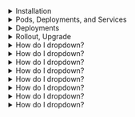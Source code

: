 <details>
<summary>Installation</summary>
<br>

<img width="888" alt="image" src="https://user-images.githubusercontent.com/75510135/167237944-334d22ca-b34e-4b79-a7b1-0c280deae00f.png">

<img width="841" alt="image" src="https://user-images.githubusercontent.com/75510135/167237963-158ba3fd-07da-4da0-a13d-2e050d242a84.png">

<img width="836" alt="image" src="https://user-images.githubusercontent.com/75510135/167237985-1d054fa2-43c4-433d-9c10-9deeae946816.png">

<img width="870" alt="image" src="https://user-images.githubusercontent.com/75510135/167238001-2911bdc4-e7e0-4b26-9c18-582eb35288e4.png">

<img width="812" alt="image" src="https://user-images.githubusercontent.com/75510135/167238020-93f92d18-50b8-4539-b39a-cf44b1542476.png">

<img width="876" alt="image" src="https://user-images.githubusercontent.com/75510135/167238036-62dea725-7652-4629-af8e-15e9c43f36f4.png">

<img width="862" alt="image" src="https://user-images.githubusercontent.com/75510135/167238057-c436f079-98bf-4950-bb62-7d4adaed2f19.png">

</details>

<details>
<summary>Pods, Deployments, and Services</summary>
<br>

  <img width="722" alt="image" src="https://user-images.githubusercontent.com/75510135/167238113-0e59b205-947d-40d7-a45b-f241fbab143e.png">

  <img width="686" alt="image" src="https://user-images.githubusercontent.com/75510135/167238126-ec2e83be-4d13-43ed-9173-f7e21881d25c.png">

  <img width="571" alt="image" src="https://user-images.githubusercontent.com/75510135/167238137-9c2b4657-46c9-44bf-9f49-4881b7d265fd.png">

  <img width="603" alt="image" src="https://user-images.githubusercontent.com/75510135/167238144-8968cd9a-8f26-4d59-bc0d-ad3c848b6fda.png">

  <img width="626" alt="image" src="https://user-images.githubusercontent.com/75510135/167238169-37dadc09-e94a-4daf-99b2-5cc2460ce88a.png">

  <img width="548" alt="image" src="https://user-images.githubusercontent.com/75510135/167238183-4c92bd8b-28ae-4acb-8f3b-5c43f4a2eb74.png">

  <img width="849" alt="image" src="https://user-images.githubusercontent.com/75510135/167238209-39df3c56-fc01-41ff-ab23-0ed3a9fa12c3.png">

  <img width="612" alt="image" src="https://user-images.githubusercontent.com/75510135/167239685-1103c695-9bb5-489c-b71f-587ebc17e175.png">

  <img width="600" alt="image" src="https://user-images.githubusercontent.com/75510135/167239692-29eb1e8d-7134-4c9b-98e6-2148cb0c6648.png">

  <img width="688" alt="image" src="https://user-images.githubusercontent.com/75510135/167239701-8cff10a9-f720-43a0-a17a-dec9dd3d26dc.png">

  <img width="630" alt="image" src="https://user-images.githubusercontent.com/75510135/167239711-0598ec72-7470-4bc8-9fbb-35884e65fc65.png">

  <img width="623" alt="image" src="https://user-images.githubusercontent.com/75510135/167239721-97a56157-4de4-4106-a020-3efb841b155a.png">

  <img width="752" alt="image" src="https://user-images.githubusercontent.com/75510135/167239731-b313dd9a-022c-43c7-8514-e4fdc970290a.png">

  <img width="478" alt="image" src="https://user-images.githubusercontent.com/75510135/167239743-19772002-a3dc-4c46-931b-29a0d9dd29b3.png">

  <img width="596" alt="image" src="https://user-images.githubusercontent.com/75510135/167239755-6f1a8aa5-3d7f-4aa1-8aed-519ef70e64cc.png">

  <img width="874" alt="image" src="https://user-images.githubusercontent.com/75510135/167239764-66c642c5-57e5-46fc-a468-1c9db2b6ea9a.png">

  
</details>


<details>
<summary>Deployments</summary>
<br>

  <img width="681" alt="image" src="https://user-images.githubusercontent.com/75510135/167240898-45c69c52-3db7-45ae-9aed-4f6c771f4029.png">

  <img width="627" alt="image" src="https://user-images.githubusercontent.com/75510135/167240907-830600a2-84e6-4fc8-b7d4-b3812478da41.png">

  <img width="654" alt="image" src="https://user-images.githubusercontent.com/75510135/167240919-473dbd88-b3d9-40a1-8ec9-8afc3ff02aca.png">

  <img width="669" alt="image" src="https://user-images.githubusercontent.com/75510135/167240926-52be69b6-a621-4cc2-b840-1c72cbea5bf6.png">

  <img width="673" alt="image" src="https://user-images.githubusercontent.com/75510135/167240946-063f0a91-27a3-48fb-85a6-7f66204d2008.png">

  
</details>

<details>
<summary>Rollout, Upgrade</summary>
<br>

  <img width="786" alt="image" src="https://user-images.githubusercontent.com/75510135/167242559-90fc26cc-f606-40c0-93e8-473aca34554d.png">

  <img width="727" alt="image" src="https://user-images.githubusercontent.com/75510135/167242571-a20fcb00-c5eb-49ee-be8a-9fa851840ac6.png">

  <img width="668" alt="image" src="https://user-images.githubusercontent.com/75510135/167242582-7ad60d0a-44ce-4ce9-8a7f-f2dd1b72edcf.png">

  <img width="794" alt="image" src="https://user-images.githubusercontent.com/75510135/167242604-47538242-b4f5-47d5-8862-9187c9050e14.png">

  
</details>


<details>
<summary>How do I dropdown?</summary>
<br>
This is how you dropdown.
</details>

<details>
<summary>How do I dropdown?</summary>
<br>
This is how you dropdown.
</details>

<details>
<summary>How do I dropdown?</summary>
<br>
This is how you dropdown.
</details>

<details>
<summary>How do I dropdown?</summary>
<br>
This is how you dropdown.
</details>

<details>
<summary>How do I dropdown?</summary>
<br>
This is how you dropdown.
</details>

<details>
<summary>How do I dropdown?</summary>
<br>
This is how you dropdown.
</details>

<details>
<summary>How do I dropdown?</summary>
<br>
This is how you dropdown.
</details>

<details>
<summary>How do I dropdown?</summary>
<br>
This is how you dropdown.
</details>

